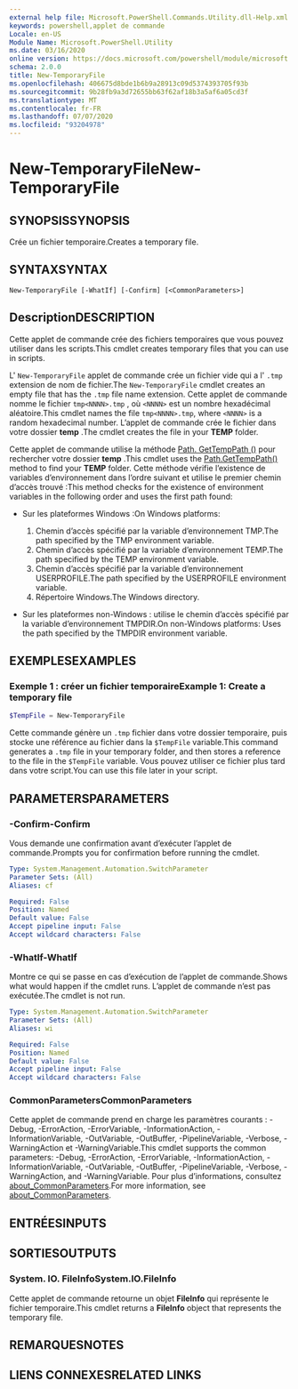 ```yaml
---
external help file: Microsoft.PowerShell.Commands.Utility.dll-Help.xml
keywords: powershell,applet de commande
Locale: en-US
Module Name: Microsoft.PowerShell.Utility
ms.date: 03/16/2020
online version: https://docs.microsoft.com/powershell/module/microsoft.powershell.utility/new-temporaryfile?view=powershell-7.1&WT.mc_id=ps-gethelp
schema: 2.0.0
title: New-TemporaryFile
ms.openlocfilehash: 406675d8bde1b6b9a28913c09d5374393705f93b
ms.sourcegitcommit: 9b28fb9a3d72655bb63f62af18b3a5af6a05cd3f
ms.translationtype: MT
ms.contentlocale: fr-FR
ms.lasthandoff: 07/07/2020
ms.locfileid: "93204978"
---
```

# <span data-ttu-id="7d57a-103">New-TemporaryFile</span><span class="sxs-lookup"><span data-stu-id="7d57a-103">New-TemporaryFile</span></span>

## <span data-ttu-id="7d57a-104">SYNOPSIS</span><span class="sxs-lookup"><span data-stu-id="7d57a-104">SYNOPSIS</span></span>
<span data-ttu-id="7d57a-105">Crée un fichier temporaire.</span><span class="sxs-lookup"><span data-stu-id="7d57a-105">Creates a temporary file.</span></span>

## <span data-ttu-id="7d57a-106">SYNTAX</span><span class="sxs-lookup"><span data-stu-id="7d57a-106">SYNTAX</span></span>

```
New-TemporaryFile [-WhatIf] [-Confirm] [<CommonParameters>]
```

## <span data-ttu-id="7d57a-107">Description</span><span class="sxs-lookup"><span data-stu-id="7d57a-107">DESCRIPTION</span></span>

<span data-ttu-id="7d57a-108">Cette applet de commande crée des fichiers temporaires que vous pouvez utiliser dans les scripts.</span><span class="sxs-lookup"><span data-stu-id="7d57a-108">This cmdlet creates temporary files that you can use in scripts.</span></span>

<span data-ttu-id="7d57a-109">L' `New-TemporaryFile` applet de commande crée un fichier vide qui a l' `.tmp` extension de nom de fichier.</span><span class="sxs-lookup"><span data-stu-id="7d57a-109">The `New-TemporaryFile` cmdlet creates an empty file that has the `.tmp` file name extension.</span></span>
<span data-ttu-id="7d57a-110">Cette applet de commande nomme le fichier `tmp<NNNN>.tmp` , où `<NNNN>` est un nombre hexadécimal aléatoire.</span><span class="sxs-lookup"><span data-stu-id="7d57a-110">This cmdlet names the file `tmp<NNNN>.tmp`, where `<NNNN>` is a random hexadecimal number.</span></span>
<span data-ttu-id="7d57a-111">L’applet de commande crée le fichier dans votre dossier **temp** .</span><span class="sxs-lookup"><span data-stu-id="7d57a-111">The cmdlet creates the file in your **TEMP** folder.</span></span>

<span data-ttu-id="7d57a-112">Cette applet de commande utilise la méthode [Path. GetTempPath ()](/dotnet/api/system.io.path.gettemppath) pour rechercher votre dossier **temp** .</span><span class="sxs-lookup"><span data-stu-id="7d57a-112">This cmdlet uses the [Path.GetTempPath()](/dotnet/api/system.io.path.gettemppath) method to find your **TEMP** folder.</span></span> <span data-ttu-id="7d57a-113">Cette méthode vérifie l’existence de variables d’environnement dans l’ordre suivant et utilise le premier chemin d’accès trouvé :</span><span class="sxs-lookup"><span data-stu-id="7d57a-113">This method checks for the existence of environment variables in the following order and uses the first path found:</span></span>

- <span data-ttu-id="7d57a-114">Sur les plateformes Windows :</span><span class="sxs-lookup"><span data-stu-id="7d57a-114">On Windows platforms:</span></span>

  1. <span data-ttu-id="7d57a-115">Chemin d’accès spécifié par la variable d’environnement TMP.</span><span class="sxs-lookup"><span data-stu-id="7d57a-115">The path specified by the TMP environment variable.</span></span>
  1. <span data-ttu-id="7d57a-116">Chemin d’accès spécifié par la variable d’environnement TEMP.</span><span class="sxs-lookup"><span data-stu-id="7d57a-116">The path specified by the TEMP environment variable.</span></span>
  1. <span data-ttu-id="7d57a-117">Chemin d’accès spécifié par la variable d’environnement USERPROFILE.</span><span class="sxs-lookup"><span data-stu-id="7d57a-117">The path specified by the USERPROFILE environment variable.</span></span>
  1. <span data-ttu-id="7d57a-118">Répertoire Windows.</span><span class="sxs-lookup"><span data-stu-id="7d57a-118">The Windows directory.</span></span>

- <span data-ttu-id="7d57a-119">Sur les plateformes non-Windows : utilise le chemin d’accès spécifié par la variable d’environnement TMPDIR.</span><span class="sxs-lookup"><span data-stu-id="7d57a-119">On non-Windows platforms: Uses the path specified by the TMPDIR environment variable.</span></span>

## <span data-ttu-id="7d57a-120">EXEMPLES</span><span class="sxs-lookup"><span data-stu-id="7d57a-120">EXAMPLES</span></span>

### <span data-ttu-id="7d57a-121">Exemple 1 : créer un fichier temporaire</span><span class="sxs-lookup"><span data-stu-id="7d57a-121">Example 1: Create a temporary file</span></span>

```powershell
$TempFile = New-TemporaryFile
```

<span data-ttu-id="7d57a-122">Cette commande génère un `.tmp` fichier dans votre dossier temporaire, puis stocke une référence au fichier dans la `$TempFile` variable.</span><span class="sxs-lookup"><span data-stu-id="7d57a-122">This command generates a `.tmp` file in your temporary folder, and then stores a reference to the file in the `$TempFile` variable.</span></span> <span data-ttu-id="7d57a-123">Vous pouvez utiliser ce fichier plus tard dans votre script.</span><span class="sxs-lookup"><span data-stu-id="7d57a-123">You can use this file later in your script.</span></span>

## <span data-ttu-id="7d57a-124">PARAMETERS</span><span class="sxs-lookup"><span data-stu-id="7d57a-124">PARAMETERS</span></span>

### <span data-ttu-id="7d57a-125">-Confirm</span><span class="sxs-lookup"><span data-stu-id="7d57a-125">-Confirm</span></span>

<span data-ttu-id="7d57a-126">Vous demande une confirmation avant d’exécuter l’applet de commande.</span><span class="sxs-lookup"><span data-stu-id="7d57a-126">Prompts you for confirmation before running the cmdlet.</span></span>

```yaml
Type: System.Management.Automation.SwitchParameter
Parameter Sets: (All)
Aliases: cf

Required: False
Position: Named
Default value: False
Accept pipeline input: False
Accept wildcard characters: False
```

### <span data-ttu-id="7d57a-127">-WhatIf</span><span class="sxs-lookup"><span data-stu-id="7d57a-127">-WhatIf</span></span>

<span data-ttu-id="7d57a-128">Montre ce qui se passe en cas d’exécution de l’applet de commande.</span><span class="sxs-lookup"><span data-stu-id="7d57a-128">Shows what would happen if the cmdlet runs.</span></span>
<span data-ttu-id="7d57a-129">L’applet de commande n’est pas exécutée.</span><span class="sxs-lookup"><span data-stu-id="7d57a-129">The cmdlet is not run.</span></span>

```yaml
Type: System.Management.Automation.SwitchParameter
Parameter Sets: (All)
Aliases: wi

Required: False
Position: Named
Default value: False
Accept pipeline input: False
Accept wildcard characters: False
```

### <span data-ttu-id="7d57a-130">CommonParameters</span><span class="sxs-lookup"><span data-stu-id="7d57a-130">CommonParameters</span></span>

<span data-ttu-id="7d57a-131">Cette applet de commande prend en charge les paramètres courants : -Debug, -ErrorAction, -ErrorVariable, -InformationAction, -InformationVariable, -OutVariable, -OutBuffer, -PipelineVariable, -Verbose, -WarningAction et -WarningVariable.</span><span class="sxs-lookup"><span data-stu-id="7d57a-131">This cmdlet supports the common parameters: -Debug, -ErrorAction, -ErrorVariable, -InformationAction, -InformationVariable, -OutVariable, -OutBuffer, -PipelineVariable, -Verbose, -WarningAction, and -WarningVariable.</span></span> <span data-ttu-id="7d57a-132">Pour plus d’informations, consultez [about_CommonParameters](../Microsoft.PowerShell.Core/About/about_CommonParameters.md).</span><span class="sxs-lookup"><span data-stu-id="7d57a-132">For more information, see [about_CommonParameters](../Microsoft.PowerShell.Core/About/about_CommonParameters.md).</span></span>

## <span data-ttu-id="7d57a-133">ENTRÉES</span><span class="sxs-lookup"><span data-stu-id="7d57a-133">INPUTS</span></span>

## <span data-ttu-id="7d57a-134">SORTIES</span><span class="sxs-lookup"><span data-stu-id="7d57a-134">OUTPUTS</span></span>

### <span data-ttu-id="7d57a-135">System. IO. FileInfo</span><span class="sxs-lookup"><span data-stu-id="7d57a-135">System.IO.FileInfo</span></span>

<span data-ttu-id="7d57a-136">Cette applet de commande retourne un objet **FileInfo** qui représente le fichier temporaire.</span><span class="sxs-lookup"><span data-stu-id="7d57a-136">This cmdlet returns a **FileInfo** object that represents the temporary file.</span></span>

## <span data-ttu-id="7d57a-137">REMARQUES</span><span class="sxs-lookup"><span data-stu-id="7d57a-137">NOTES</span></span>

## <span data-ttu-id="7d57a-138">LIENS CONNEXES</span><span class="sxs-lookup"><span data-stu-id="7d57a-138">RELATED LINKS</span></span>

